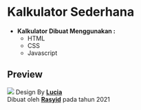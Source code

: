 # Kalkulator Sederhana
- **Kalkulator Dibuat Menggunakan :**
  - HTML
  - CSS
  - Javascript

## Preview
<img src="https://user-images.githubusercontent.com/66456221/131069200-9202a81a-868c-4984-9059-d584d059a073.png">
Design By <a href="https://dribbble.com/shots/14709020-Calculator"><b>Lucia</b></a>
<br>
Dibuat oleh <a href="https://www.instagram.com/its.rasyid_/"><b>Rasyid</b></a> pada tahun 2021
